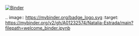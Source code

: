 [![Binder](https://mybinder.org/badge_logo.svg)](https://mybinder.org/v2/gh/A01232574/Natalia-Estrada/main?filepath=welcome_binder.ipynb)

.. image:: https://mybinder.org/badge_logo.svg
 :target: https://mybinder.org/v2/gh/A01232574/Natalia-Estrada/main?filepath=welcome_binder.ipynb
